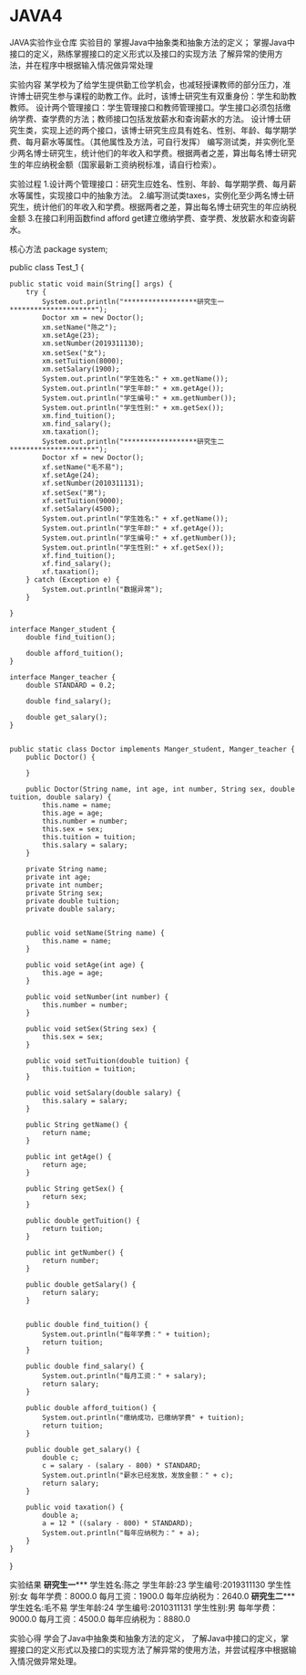 # JAVA4
JAVA实验作业仓库
实验目的
掌握Java中抽象类和抽象方法的定义； 掌握Java中接口的定义，熟练掌握接口的定义形式以及接口的实现方法 了解异常的使用方法，并在程序中根据输入情况做异常处理

实验内容
某学校为了给学生提供勤工俭学机会，也减轻授课教师的部分压力，准许博士研究生参与课程的助教工作。此时，该博士研究生有双重身份：学生和助教教师。 设计两个管理接口：学生管理接口和教师管理接口。学生接口必须包括缴纳学费、查学费的方法；教师接口包括发放薪水和查询薪水的方法。 设计博士研究生类，实现上述的两个接口，该博士研究生应具有姓名、性别、年龄、每学期学费、每月薪水等属性。（其他属性及方法，可自行发挥） 编写测试类，并实例化至少两名博士研究生，统计他们的年收入和学费。根据两者之差，算出每名博士研究生的年应纳税金额（国家最新工资纳税标准，请自行检索）。

实验过程
1.设计两个管理接口：研究生应姓名、性别、年龄、每学期学费、每月薪水等属性，实现接口中的抽象方法。
2.编写测试类taxes，实例化至少两名博士研究生，统计他们的年收入和学费。根据两者之差，算出每名博士研究生的年应纳税金额
3.在接口利用函数find afford get建立缴纳学费、查学费、发放薪水和查询薪水。

核心方法
package system;

public class Test_1 {

    public static void main(String[] args) {
        try {
            System.out.println("******************研究生一*********************");
            Doctor xm = new Doctor();
            xm.setName("陈之");
            xm.setAge(23);
            xm.setNumber(2019311130);
            xm.setSex("女");
            xm.setTuition(8000);
            xm.setSalary(1900);
            System.out.println("学生姓名:" + xm.getName());
            System.out.println("学生年龄:" + xm.getAge());
            System.out.println("学生编号:" + xm.getNumber());
            System.out.println("学生性别:" + xm.getSex());
            xm.find_tuition();
            xm.find_salary();
            xm.taxation();
            System.out.println("******************研究生二*********************");
            Doctor xf = new Doctor();
            xf.setName("毛不易");
            xf.setAge(24);
            xf.setNumber(2010311131);
            xf.setSex("男");
            xf.setTuition(9000);
            xf.setSalary(4500);
            System.out.println("学生姓名:" + xf.getName());
            System.out.println("学生年龄:" + xf.getAge());
            System.out.println("学生编号:" + xf.getNumber());
            System.out.println("学生性别:" + xf.getSex());
            xf.find_tuition();
            xf.find_salary();
            xf.taxation();
        } catch (Exception e) {
            System.out.println("数据异常");
        }

    }

    interface Manger_student {
        double find_tuition();

        double afford_tuition();
    }

    interface Manger_teacher {
        double STANDARD = 0.2;

        double find_salary();

        double get_salary();
    }


    public static class Doctor implements Manger_student, Manger_teacher {
        public Doctor() {

        }

        public Doctor(String name, int age, int number, String sex, double tuition, double salary) {
            this.name = name;
            this.age = age;
            this.number = number;
            this.sex = sex;
            this.tuition = tuition;
            this.salary = salary;
        }

        private String name;
        private int age;
        private int number;
        private String sex;
        private double tuition;
        private double salary;


        public void setName(String name) {
            this.name = name;
        }

        public void setAge(int age) {
            this.age = age;
        }

        public void setNumber(int number) {
            this.number = number;
        }

        public void setSex(String sex) {
            this.sex = sex;
        }

        public void setTuition(double tuition) {
            this.tuition = tuition;
        }

        public void setSalary(double salary) {
            this.salary = salary;
        }

        public String getName() {
            return name;
        }

        public int getAge() {
            return age;
        }

        public String getSex() {
            return sex;
        }

        public double getTuition() {
            return tuition;
        }

        public int getNumber() {
            return number;
        }

        public double getSalary() {
            return salary;
        }


        public double find_tuition() {
            System.out.println("每年学费：" + tuition);
            return tuition;
        }

        public double find_salary() {
            System.out.println("每月工资：" + salary);
            return salary;
        }

        public double afford_tuition() {
            System.out.println("缴纳成功，已缴纳学费" + tuition);
            return tuition;
        }

        public double get_salary() {
            double c;
            c = salary - (salary - 800) * STANDARD;
            System.out.println("薪水已经发放，发放金额：" + c);
            return salary;
        }

        public void taxation() {
            double a;
            a = 12 * ((salary - 800) * STANDARD);
            System.out.println("每年应纳税为：" + a);
        }
    }
}


实验结果
******************研究生一*********************
学生姓名:陈之
学生年龄:23
学生编号:2019311130
学生性别:女
每年学费：8000.0
每月工资：1900.0
每年应纳税为：2640.0
******************研究生二*********************
学生姓名:毛不易
学生年龄:24
学生编号:2010311131
学生性别:男
每年学费：9000.0
每月工资：4500.0
每年应纳税为：8880.0

实验心得
学会了Java中抽象类和抽象方法的定义， 了解Java中接口的定义，掌握接口的定义形式以及接口的实现方法了解异常的使用方法，并尝试程序中根据输入情况做异常处理。
